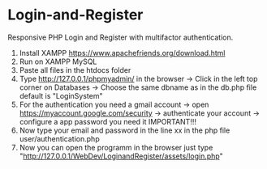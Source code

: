 # Login-and-Register
Responsive PHP Login and Register with multifactor authentication.


1. Install XAMPP  https://www.apachefriends.org/download.html
2. Run on XAMPP MySQL
4. Paste all files in the htdocs folder
3. Type http://127.0.0.1/phpmyadmin/ in the browser
  -> Click in the left top corner on Databases
  -> Choose the same dbname as in the db.php file default is "LoginSystem"
5. For the authentication you need a gmail account 
  -> open https://myaccount.google.com/security
  -> authenticate your account
  -> configure a app password you need it IMPORTANT!!!
6. Now type your email and password in the line xx in the php file user/authentication.php
5. Now you can open the programm in the browser just type "http://127.0.0.1/WebDev/LoginandRegister/assets/login.php"
